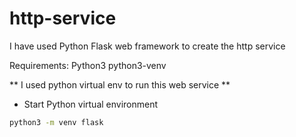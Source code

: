 # http-service

I have used Python Flask web framework to create the http service

Requirements:
Python3
python3-venv

** I used python virtual env to run this web service **

* Start Python virtual environment
``` bash
python3 -m venv flask
```
